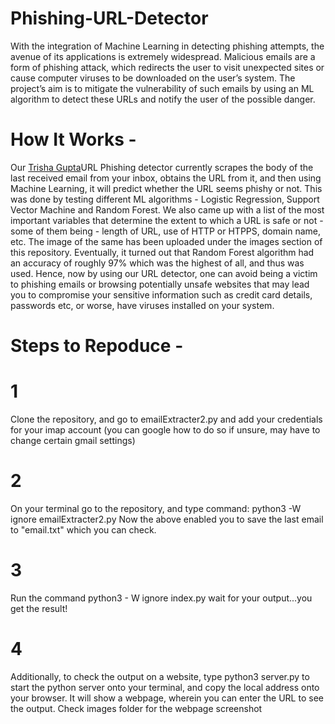 # Phishing-URL-Detector

With the integration of Machine Learning in detecting phishing attempts, the avenue of its applications is extremely widespread. Malicious emails are a form of phishing attack, which redirects the user to visit unexpected sites or cause computer viruses to be downloaded on the user’s system. The project’s aim is to mitigate the vulnerability of such emails by using an ML algorithm to detect these URLs and notify the user of the possible danger. 

# How It Works -

Our [Trisha Gupta](https://github.com/guptatrisha97)URL Phishing detector currently scrapes the body of the last received email from your inbox, obtains the URL from it, and then using Machine Learning, it will predict whether the URL seems phishy or not. This was done by testing different ML algorithms - Logistic Regression, Support Vector Machine and Random Forest. We also came up with a list of the most important variables that determine the extent to which a URL is safe or not - some of them being - length of URL, use of HTTP or HTPPS, domain name, etc. The image of the same has been uploaded under the images section of this repository. Eventually, it turned out that Random Forest algorithm had an accuracy of roughly 97% which was the highest of all, and thus was used. Hence, now by using our URL detector, one can avoid being a victim to phishing emails or browsing potentially unsafe websites that may lead you to compromise your sensitive information such as credit card details, passwords etc, or worse, have viruses installed on your system.

# Steps to Repoduce -

# 1 
Clone the repository, and go to emailExtracter2.py and add your credentials for your imap account (you can google how to do so if unsure, may have to change certain gmail settings)
# 2 
On your terminal go to the repository, and type command: python3 -W ignore emailExtracter2.py
Now the above enabled you to save the last email to "email.txt" which you can check.
# 3 
Run the command python3 - W ignore index.py
wait for your output...you get the result!
# 4
Additionally, to check the output on a website, type python3 server.py to start the python server onto your terminal, and copy the local address onto your browser. It will show a webpage, wherein you can enter the URL to see the output. Check images folder for the webpage screenshot
